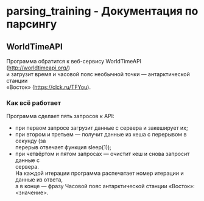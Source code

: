 # parsing_training - Документация по парсингу  



##  WorldTimeAPI  

Программа обратится к веб-сервису WorldTimeAPI (http://worldtimeapi.org/)  
и загрузит время и часовой пояс необычной точки — антарктической станции  
«Восток» (https://clck.ru/TFYou).  

### Как всё работает  

Программа сделает пять запросов к API:  
- при первом запросе загрузит данные с сервера и закеширует их;  
- при втором и третьем — получит данные из кеша с перерывом в секунду (за  
перерыв отвечает функция sleep(1));  
- при четвёртом и пятом запросах — очистит кеш и снова запросит данные с  
сервера.  
На каждой итерации программа распечатает номер итерации и данные из ответа,  
а в конце — фразу Часовой пояс антарктической станции «Восток»:  <значение>.  


